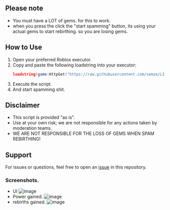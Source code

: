 ## Please note
- You must have a LOT of gems. for this to work.
- when you press the click the "start spamming" button, its using your actual gems to start rebirthing. so you are losing gems.
  

## How to Use
1. Open your preferred Roblox executor.
2. Copy and paste the following loadstring into your executor:
   ```lua
   loadstring(game:HttpGet("https://raw.githubusercontent.com/semze/LITS-leaderboard-destroyer/refs/heads/main/Launch-into-space.lua"))()
   ```
3. Execute the script.
4. And start spamming shit.

## Disclaimer
- This script is provided "as is".
- Use at your own risk; we are not responsible for any actions taken by moderation teams.
- WE ARE NOT RESPONSIBLE FOR THE LOSS OF GEMS WHEN SPAM REBIRTHING!

## Support
For issues or questions, feel free to open an [issue](https://github.com/semze/LITS-leaderboard-destroyer/issues) in this repository.




### Screenshots.
- UI ![image](https://github.com/user-attachments/assets/879ded72-c168-42f6-9171-db7a92bfdfc7)
- Power gained. ![image](https://github.com/user-attachments/assets/6c3bc22d-4ab1-4ea9-9bf0-fba370f0e685)
- rebirths gained. ![image](https://github.com/user-attachments/assets/80e2d2de-1807-4e5b-9aa3-4df560c28014)
